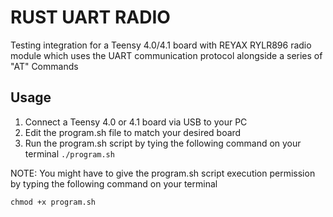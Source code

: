 # RUST UART RADIO
Testing integration for a Teensy 4.0/4.1 board with REYAX RYLR896 radio module which uses the UART communication protocol alongside a series of "AT" Commands

## Usage
1. Connect a Teensy 4.0 or 4.1 board via USB to your PC
2. Edit the program.sh file to match your desired board
3. Run the program.sh script by tying the following command on your terminal `./program.sh`

NOTE: You might have to give the program.sh script execution permission by typing the following command on your terminal 

`chmod +x program.sh`
